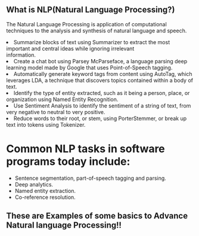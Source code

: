 <h2>What is NLP(Natural Language Processing?)</h2>

The Natural Language Processing is application of computational techniques to the analysis and synthesis of natural language and speech.

<li>
Summarize blocks of text using Summarizer to extract the most important and central ideas while ignoring irrelevant</li> information. 
<li>Create a chat bot using Parsey McParseface, a language parsing deep learning model made by Google that uses Point-of-Speech tagging.</li>
<li>Automatically generate keyword tags from content using AutoTag, which leverages LDA, a technique that discovers topics contained within a body of text.</li>
<li>Identify the type of entity extracted, such as it being a person, place, or organization using Named Entity Recognition.</li>
<li>Use Sentiment Analysis to identify the sentiment of a string of text, from very negative to neutral to very positive.</li>
<li>Reduce words to their root, or stem, using PorterStemmer, or break up text into tokens using Tokenizer.
</li>

<h1>Common NLP tasks in software programs today include:</h1>

<ul>
<li>Sentence segmentation, part-of-speech tagging and parsing.</li>
<li>Deep analytics.</li>
<li>Named entity extraction.</li>
<li>Co-reference resolution.</li>
</ul>


## These are Examples of some basics to Advance Natural language Processing!!
